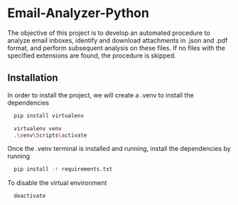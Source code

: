 # Email-Analyzer-Python
The objective of this project is to develop an automated procedure to analyze email inboxes, identify and download attachments in .json and .pdf format, and perform subsequent analysis on these files. If no files with the specified extensions are found, the procedure is skipped.

## Installation

In order to install the project, we will create a .venv to install the dependencies

```bash
  pip install virtualenv

```
```bash
  virtualenv venv
  .\venv\Scripts\activate  
```
Once the .venv terminal is installed and running, install the dependencies by running

```bash
  pip install -r requirements.txt
```
To disable the virtual environment
```bash
  deactivate 
```
